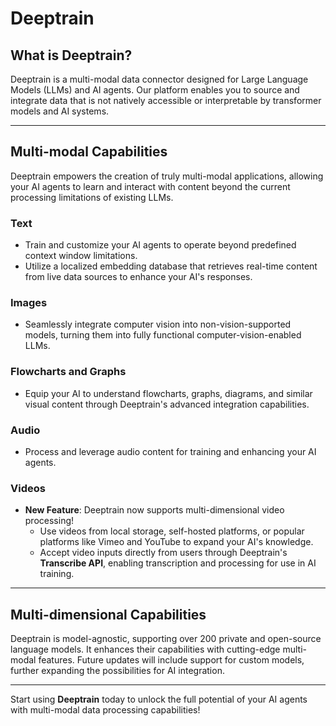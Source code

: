 # Deeptrain

## What is Deeptrain?

Deeptrain is a multi-modal data connector designed for Large Language Models (LLMs) and AI agents. Our platform enables you to source and integrate data that is not natively accessible or interpretable by transformer models and AI systems.

---

## Multi-modal Capabilities

Deeptrain empowers the creation of truly multi-modal applications, allowing your AI agents to learn and interact with content beyond the current processing limitations of existing LLMs.

### Text
- Train and customize your AI agents to operate beyond predefined context window limitations.
- Utilize a localized embedding database that retrieves real-time content from live data sources to enhance your AI's responses.

### Images
- Seamlessly integrate computer vision into non-vision-supported models, turning them into fully functional computer-vision-enabled LLMs.

### Flowcharts and Graphs
- Equip your AI to understand flowcharts, graphs, diagrams, and similar visual content through Deeptrain's advanced integration capabilities.

### Audio
- Process and leverage audio content for training and enhancing your AI agents.

### Videos
- **New Feature**: Deeptrain now supports multi-dimensional video processing! 
  - Use videos from local storage, self-hosted platforms, or popular platforms like Vimeo and YouTube to expand your AI's knowledge.
  - Accept video inputs directly from users through Deeptrain's **Transcribe API**, enabling transcription and processing for use in AI training.

---

## Multi-dimensional Capabilities

Deeptrain is model-agnostic, supporting over 200 private and open-source language models. It enhances their capabilities with cutting-edge multi-modal features. Future updates will include support for custom models, further expanding the possibilities for AI integration.

---

Start using **Deeptrain** today to unlock the full potential of your AI agents with multi-modal data processing capabilities!
